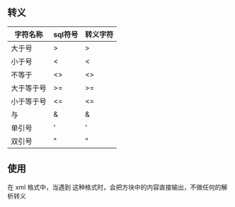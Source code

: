 
## 转义
|  字符名称   | sql符号  | 转义字符 |
|  ----  | ----  | ---- |
| 大于号  | > | &gt; |
| 小于号  | < | &lt; |
| 不等于  | <> | &lt;&gt; |
| 大于等于号  | >= | &gt;= |
| 小于等于号  | <= | &lt;= |
| 与  | & | &amp; |
| 单引号  | ' | &apos; |
| 双引号  | " | &quot; |

## 使用 <![CDATA[ 内容 ]]>
在 xml 格式中，当遇到 <![CDATA[ ]]> 这种格式时，会把方块中的内容直接输出，不做任何的解析转义